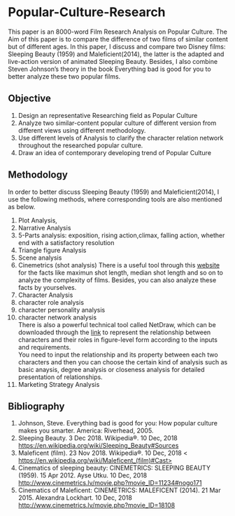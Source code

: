 # Popular-Culture-Research

This paper is an 8000-word Film Research Analysis on Popular Culture. The Aim of this paper is to compare the difference of two films of similar content but of different ages. In this paper, I discuss and compare two Disney films: Sleeping Beauty (1959) and Maleficient(2014), the latter is the adapted and live-action version of animated Sleeping Beauty. Besides, I also combine Steven Johnson’s theory in the book Everything bad is good for you to better analyze these two popular films.


## Objective
1. Design an representative Researching field as Popular Culture
2. Analyze two similar-content popular culture of different version from different views using different methodology. 
3. Use different levels of Analysis to clarify the character relation network throughout the researched popular culture.
4. Draw an idea of contemporary developing trend of Popular Culture 

## Methodology
In order to better discuss Sleeping Beauty (1959) and Maleficient(2014), I use the following methods, where corresponding tools are also mentioned as below.
1. Plot Analysis,
2. Narrative Analysis
  1. 5-Parts analysis: exposition, rising action,climax, falling action, whether end with a satisfactory resolution
  2. Triangle figure Analysis
  3. Scene analysis
3. Cinemetrics (shot analysis)
  There is a useful tool through this [website](http://www.cinemetrics.lv/index.php) for the facts like maximun shot length, median shot length and so on to analyze the complexity of films. Besides, you can also analyze these facts by yourselves.
4. Character Analysis	  
  1. character role analysis  
  2. character personality analysis  
  3. character network analysis  
  There is also a powerful technical tool called NetDraw, which can be downloaded through the [link](https://sites.google.com/site/netdrawsoftware/download) to represent the relationship between characters and their roles in figure-level form according to the inputs and requirements.  
  You need to input the relationship and its property between each two characters and then you can choose the certain kind of analysis such as basic anaysis, degree analysis or closeness analysis for detailed presentation of relationships.  
5. Marketing Strategy Analysis

## Bibliography  
1. Johnson, Steve. Everything bad is good for you: How popular culture makes you smarter. America: Riverhead, 2005.  
2. Sleeping Beauty. 3 Dec 2018. Wikipedia®. 10 Dec, 2018 <https://en.wikipedia.org/wiki/Sleeping_Beauty#Sources>
3. Maleficent (film). 23 Nov 2018. Wikipedia®. 10 Dec, 2018 < https://en.wikipedia.org/wiki/Maleficent_(film)#Cast>
4. Cinematics of sleeping beauty: CINEMETRICS: SLEEPING BEAUTY (1959). 15 Apr 2012. Ayse Utku. 10 Dec, 2018 <http://www.cinemetrics.lv/movie.php?movie_ID=11234#nogo171>
5. Cinematics of Maleficent: CINEMETRICS: MALEFICENT (2014). 21 Mar 2015. Alexandra Lockhart. 10 Dec, 2018 <http://www.cinemetrics.lv/movie.php?movie_ID=18108>
